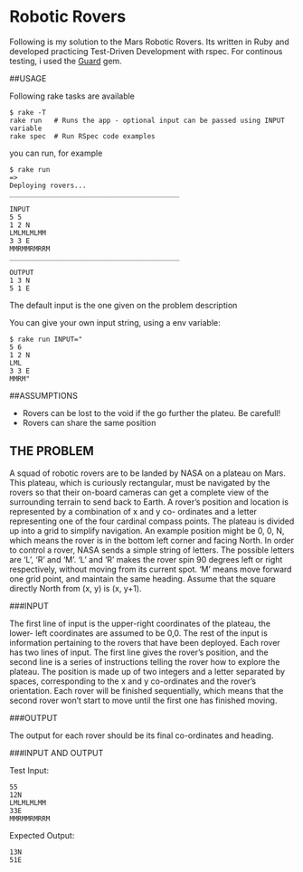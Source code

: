 Robotic Rovers
==============

Following is my solution to the Mars Robotic Rovers. Its written in Ruby and developed practicing Test-Driven Development with rspec. For continous testing, i used the [Guard](https://github.com/guard/guard) gem.

##USAGE

Following rake tasks are available
    
    $ rake -T
    rake run   # Runs the app - optional input can be passed using INPUT variable
    rake spec  # Run RSpec code examples

you can run, for example

    $ rake run
    => 
    Deploying rovers...
    __________________________________________

    INPUT
    5 5
    1 2 N
    LMLMLMLMM
    3 3 E
    MMRMMRMRRM
    __________________________________________

    OUTPUT
    1 3 N
    5 1 E

The default input is the one given on the problem description

You can give your own input string, using a env variable:

	$ rake run INPUT="
	5 6
	1 2 N
	LML
	3 3 E
	MMRM"

##ASSUMPTIONS

* Rovers can be lost to the void if the go further the plateu. Be carefull!
* Rovers can share the same position


THE PROBLEM
-----------

A squad of robotic rovers are to be landed by NASA on a plateau on Mars. This plateau, which is curiously rectangular, must be navigated by the rovers so that their on-board cameras can get a complete view of the surrounding terrain to send back to Earth.
A rover’s position and location is represented by a combination of x and y co- ordinates and a letter representing one of the four cardinal compass points. The plateau is divided up into a grid to simplify navigation. An example position might be 0, 0, N, which means the rover is in the bottom left corner and facing North.
In order to control a rover, NASA sends a simple string of letters. The possible letters are ‘L’, ‘R’ and ‘M’. ‘L’ and ‘R’ makes the rover spin 90 degrees left or right respectively, without moving from its current spot. ‘M’ means move forward one grid point, and maintain the same heading.
Assume that the square directly North from (x, y) is (x, y+1).

###INPUT

The first line of input is the upper-right coordinates of the plateau, the lower- left coordinates are assumed to be 0,0.
The rest of the input is information pertaining to the rovers that have been deployed. Each rover has two lines of input. The first line gives
the rover’s position, and the second line is a series of instructions telling the rover how to explore the plateau.
The position is made up of two integers and a letter separated by spaces, corresponding to the x and y co-ordinates and the rover’s orientation.
Each rover will be finished sequentially, which means that the second rover won’t start to move until the first one has finished moving.

###OUTPUT

The output for each rover should be its final co-ordinates and heading.

###INPUT AND OUTPUT

Test Input:

    55
    12N
    LMLMLMLMM
    33E
    MMRMMRMRRM

Expected Output: 
    
    13N
    51E